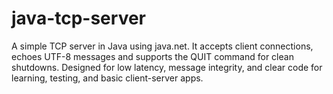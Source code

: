 # java-tcp-server
A simple TCP server in Java using java.net. It accepts client connections, echoes UTF-8 messages and supports the QUIT command for clean shutdowns. Designed for low latency, message integrity, and clear code for learning, testing, and basic client-server apps.
